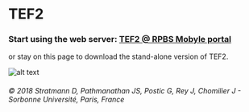# TEF2
### Start using the web server: [TEF2 @ RPBS Mobyle portal](http://mobyle.rpbs.univ-paris-diderot.fr/cgi-bin/portal.py?form=TEF#forms::TEF "TEF2 web server")

or stay on this page to download the stand-alone version of TEF2.

![alt text][logo]

[logo]: https://raw.githubusercontent.com/bibip-impmc/tef2/master/tef2.png




###### © 2018 Stratmann D, Pathmanathan JS, Postic G, Rey J, Chomilier J - Sorbonne Université, Paris, France
